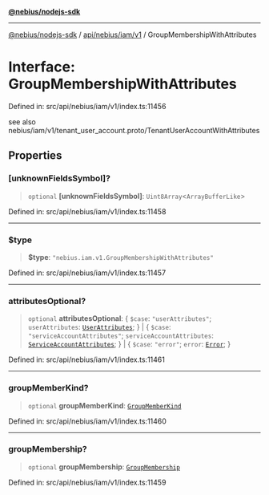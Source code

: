[**@nebius/nodejs-sdk**](../../../../../README.md)

---

[@nebius/nodejs-sdk](../../../../../README.md) / [api/nebius/iam/v1](../README.md) / GroupMembershipWithAttributes

# Interface: GroupMembershipWithAttributes

Defined in: src/api/nebius/iam/v1/index.ts:11456

see also nebius/iam/v1/tenant_user_account.proto/TenantUserAccountWithAttributes

## Properties

### \[unknownFieldsSymbol\]?

> `optional` **\[unknownFieldsSymbol\]**: `Uint8Array`\<`ArrayBufferLike`\>

Defined in: src/api/nebius/iam/v1/index.ts:11458

---

### $type

> **$type**: `"nebius.iam.v1.GroupMembershipWithAttributes"`

Defined in: src/api/nebius/iam/v1/index.ts:11457

---

### attributesOptional?

> `optional` **attributesOptional**: \{ `$case`: `"userAttributes"`; `userAttributes`: [`UserAttributes`](UserAttributes.md); \} \| \{ `$case`: `"serviceAccountAttributes"`; `serviceAccountAttributes`: [`ServiceAccountAttributes`](ServiceAccountAttributes.md); \} \| \{ `$case`: `"error"`; `error`: [`Error`](Error.md); \}

Defined in: src/api/nebius/iam/v1/index.ts:11461

---

### groupMemberKind?

> `optional` **groupMemberKind**: [`GroupMemberKind`](GroupMemberKind.md)

Defined in: src/api/nebius/iam/v1/index.ts:11460

---

### groupMembership?

> `optional` **groupMembership**: [`GroupMembership`](GroupMembership.md)

Defined in: src/api/nebius/iam/v1/index.ts:11459
